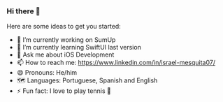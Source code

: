 ### Hi there 👋

Here are some ideas to get you started:

- 🔭 I’m currently working on SumUp
- 🌱 I’m currently learning SwiftUI last version
- 💬 Ask me about iOS Development
- 📫 How to reach me: https://www.linkedin.com/in/israel-mesquita07/
- 😄 Pronouns: He/him
- 🗺️ Languages: Portuguese, Spanish and English
- ⚡ Fun fact: I love to play tennis 🥎
